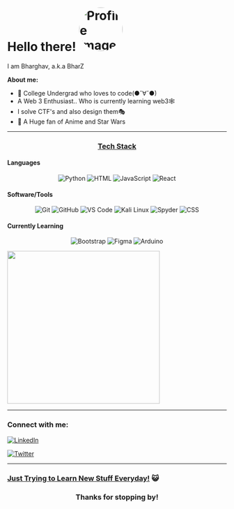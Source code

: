 # Hello there! <img src="https://lesleysmusings.files.wordpress.com/2022/09/luffy.jpg" width="100" height="100" style="border-radius: 50%;" alt="Profile Image">

I am Bharghav, a.k.a BharZ

**About me:**

- 🚀 College Undergrad who loves to code(●ˇ∀ˇ●)
- A Web 3 Enthusiast.. Who is currently learning web3🕸️
- I solve CTF's and also design them🎭
- 🌸 A Huge fan of Anime and Star Wars

---

### <h3 align="center"><strong><u>Tech Stack</u></strong></h3>

#### Languages

<p align="center">

<img src="https://img.shields.io/badge/-Python-blue?style=for-the-badge&logo=python" alt="Python">

<img src="https://img.shields.io/badge/-HTML-orange?style=for-the-badge&logo=html5" alt="HTML">

<img src="https://img.shields.io/badge/-JavaScript-yellow?style=for-the-badge&logo=javascript" alt="JavaScript">

<img src="https://img.shields.io/badge/-React-blue?style=for-the-badge&logo=react" alt="React">

</p>

#### Software/Tools

<p align="center">

<img src="https://img.shields.io/badge/-Git-black?style=for-the-badge&logo=git" alt="Git">

<img src="https://img.shields.io/badge/-GitHub-grey?style=for-the-badge&logo=github" alt="GitHub">

<img src="https://img.shields.io/badge/-VS%20Code-blue?style=for-the-badge&logo=visual-studio-code" alt="VS Code">

<img src="https://img.shields.io/badge/-Kali%20Linux-green?style=for-the-badge&logo=kali-linux" alt="Kali Linux">

<img src="https://img.shields.io/badge/-Spyder-orange?style=for-the-badge&logo=spyder-ide" alt="Spyder">

<img src="https://img.shields.io/badge/-CSS-blue?style=for-the-badge&logo=css3" alt="CSS">

</p>

#### Currently Learning

<p align="center">

<img src="https://img.shields.io/badge/-Bootstrap-purple?style=for-the-badge&logo=bootstrap" alt="Bootstrap">

<img src="https://img.shields.io/badge/-Figma-purple?style=for-the-badge&logo=figma" alt="Figma">

<img src="https://img.shields.io/badge/-Arduino-purple?style=for-the-badge&logo=arduino" alt="Arduino">

</p>

<p>

<img src="https://api.vaunt.dev/v1/github/entities/BharZInstein/achievements?format=svg&limit=3" width="350" />

</p>

---

### **Connect with me:**

[![LinkedIn](https://img.shields.io/badge/LinkedIn-Connect-blue)](https://www.linkedin.com/in/bharghav-srinivasan/)

[![Twitter](https://img.shields.io/badge/Twitter-Follow-blue)](https://twitter.com/yourtwitterhandle)

---

### <u>Just Trying to Learn New Stuff Everyday!</u> 😺

### <p align="center"><strong>Thanks for stopping by!</strong></p>
